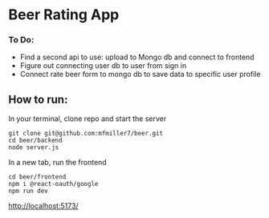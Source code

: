 # Beer Rating App
### To Do:
* Find a second api to use: upload to Mongo db and connect to frontend
* Figure out connecting user db to user from sign in
* Connect rate beer form to mongo db to save data to specific user profile

## How to run:
In your terminal, clone repo and start the server
```
git clone git@github.com:mfmiller7/beer.git
cd beer/backend
node server.js
```
In a new tab, run the frontend
```
cd beer/frontend
npm i @react-oauth/google
npm run dev
```
[http://localhost:5173/](http://localhost:5173/)
